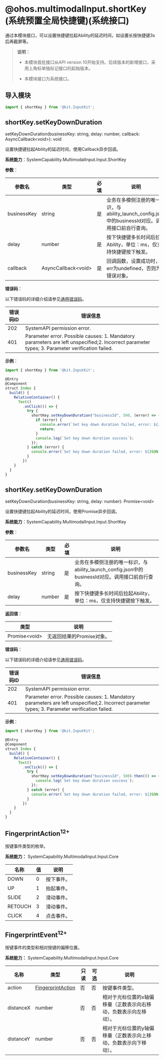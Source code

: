 #  @ohos.multimodalInput.shortKey (系统预置全局快捷键)(系统接口)

<!--Kit: Input Kit-->
<!--Subsystem: MultimodalInput-->
<!--Owner: @zhaoxueyuan-->
<!--Designer: @hanruofei-->
<!--Tester: @Lyuxin-->
<!--Adviser: @Brilliantry_Rui-->

通过本模块接口，可以设置快捷键拉起Ability的延迟时间，如设置长按快捷键3s后再截屏等。

> **说明：**
>
> - 本模块首批接口从API version 10开始支持。后续版本的新增接口，采用上角标单独标记接口的起始版本。
>
> - 本模块接口为系统接口。


##  导入模块

```js
import { shortKey } from '@kit.InputKit';
```

##  shortKey.setKeyDownDuration

setKeyDownDuration(businessKey: string, delay: number, callback: AsyncCallback&lt;void&gt;): void

设置快捷键拉起Ability的延迟时间，使用Callback异步回调。

**系统能力**：SystemCapability.MultimodalInput.Input.ShortKey

**参数**：

| 参数名     | 类型                | 必填 | 说明                                                         |
| ---------- | ------------------- | ---- | ------------------------------------------------------------ |
| businessKey| string              | 是   | 业务在多模侧注册的唯一标识，与ability_launch_config.json中的businessId对应。调用接口前自行查询。|
| delay      | number              | 是   | 按下快捷键多长时间后拉起Ability，单位：ms，仅支持快捷键按下触发。 |
| callback   | AsyncCallback&lt;void&gt; | 是   | 回调函数，设置成功时，err为undefined，否则为错误对象。  |

**错误码**：

以下错误码的详细介绍请参见[通用错误码](../errorcode-universal.md)。

| 错误码ID  | 错误信息             |
| ---- | --------------------- |
| 202  | SystemAPI permission error.  |
| 401  | Parameter error. Possible causes: 1. Mandatory parameters are left unspecified;2. Incorrect parameter types; 3. Parameter verification failed. |

**示例**：

```js
import { shortKey } from '@kit.InputKit';

@Entry
@Component
struct Index {
  build() {
    RelativeContainer() {
      Text()
        .onClick(() => {
          try {
            shortKey.setKeyDownDuration("businessId", 500, (error) => {
              if (error) {
                console.error(`Set key down duration failed, error: ${JSON.stringify(error, [`code`, `message`])}`);
                return;
              }
              console.log(`Set key down duration success`);
            });
          } catch (error) {
            console.error(`Set key down duration failed, error: ${JSON.stringify(error, [`code`, `message`])}`);
          }
        })
    }
  }
}
```

## shortKey.setKeyDownDuration

setKeyDownDuration(businessKey: string, delay: number): Promise&lt;void&gt;

设置快捷键拉起Ability的延迟时间，使用Promise异步回调。

**系统能力**：SystemCapability.MultimodalInput.Input.ShortKey

**参数**：

| 参数名     | 类型   | 必填 | 说明                                                         |
| ---------- | ------ | ---- | ------------------------------------------------------------ |
| businessKey| string | 是   | 业务在多模侧注册的唯一标识，与ability_launch_config.json中的businessId对应。调用接口前自行查询。|
| delay      | number | 是   | 按下快捷键多长时间后拉起Ability，单位：ms，仅支持快捷键按下触发。 |

**返回值**：

| 类型          | 说明          |
| ------------- | ------------- |
| Promise&lt;void&gt; | 无返回结果的Promise对象。 |

**错误码**：

以下错误码的详细介绍请参见[通用错误码](../errorcode-universal.md)。

| 错误码ID  | 错误信息             |
| ---- | --------------------- |
| 202  | SystemAPI permission error.  |
| 401  | Parameter error. Possible causes: 1. Mandatory parameters are left unspecified;2. Incorrect parameter types; 3. Parameter verification failed. |

**示例**：

```js
import { shortKey } from '@kit.InputKit';

@Entry
@Component
struct Index {
  build() {
    RelativeContainer() {
      Text()
        .onClick(() => {
          try {
            shortKey.setKeyDownDuration("businessId", 500).then(() => {
              console.log(`Set key down duration success`);
            });
          } catch (error) {
            console.error(`Set key down duration failed, error: ${JSON.stringify(error, [`code`, `message`])}`);
          }
        })
    }
  }
}
```

## FingerprintAction<sup>12+</sup>

按键事件类型的枚举。

**系统能力：** SystemCapability.MultimodalInput.Input.Core

| 名称                 | 值          | 说明                |
| ---------------------| ---------- | --------------------|
| DOWN                 | 0 | 按下事件。           |
| UP                   | 1 | 抬起事件。           |
| SLIDE                | 2 | 滑动事件。           |
| RETOUCH              | 3 | 滑动事件。           |
| CLICK                | 4 | 点击事件。           |


## FingerprintEvent<sup>12+</sup>

按键事件的类型和相对按键的偏移位置。

**系统能力：** SystemCapability.MultimodalInput.Input.Core

| 名称      | 类型                                       |只读   | 可选  |说明                    |
| --------  | ------------------------                  |-------|------ |--------               |
| action    | [FingerprintAction](#fingerprintaction12)   | 否    |  否   |按键事件类型。           |
| distanceX | number                                    | 否    |  否   |相对于光标位置的x轴偏移量（正数表示向右移动，负数表示向左移动）。 |
| distanceY | number                                    | 否    |  否   |相对于光标位置的y轴偏移量（正数表示向上移动，负数表示向下移动）。 |
